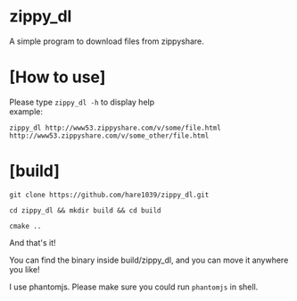 # zippy_dl
A simple program to download files from zippyshare.

# [How to use]
Please type `zippy_dl -h` to display help  
example: 

    zippy_dl http://www53.zippyshare.com/v/some/file.html http://www53.zippyshare.com/v/some_other/file.html

# [build] 

    git clone https://github.com/hare1039/zippy_dl.git

    cd zippy_dl && mkdir build && cd build

    cmake ..

And that's it!

You can find the binary inside build/zippy_dl, and you can move it anywhere you like!

I use phantomjs. Please make sure you could run `phantomjs` in shell.
